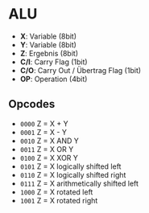 # ALU

* **X**: Variable (8bit)
* **Y**: Variable (8bit)
* **Z**: Ergebnis (8bit)
* **C/I**: Carry Flag (1bit)
* **C/O**: Carry Out / Übertrag Flag (1bit)
* **OP**: Operation (4bit)

## Opcodes

* `0000` Z = X + Y
* `0001` Z = X - Y
* `0010` Z = X AND Y
* `0011` Z = X OR Y
* `0100` Z = X XOR Y
* `0101` Z = X logically shifted left
* `0110` Z = X logically shifted right
* `0111` Z = X arithmetically shifted left
* `1000` Z = X rotated left
* `1001` Z = X rotated right
